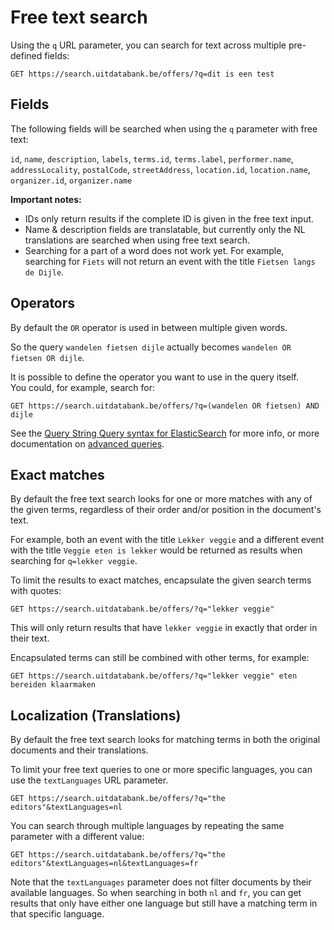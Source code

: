 # Free text search

Using the `q` URL parameter, you can search for text across multiple pre-defined fields:

```
GET https://search.uitdatabank.be/offers/?q=dit is een test
```

## Fields

The following fields will be searched when using the `q` parameter with free text:

`id`, `name`, `description`, `labels`, `terms.id`, `terms.label`, `performer.name`, `addressLocality`, `postalCode`, `streetAddress`, `location.id`, `location.name`, `organizer.id`, `organizer.name`

**Important notes:**

* IDs only return results if the complete ID is given in the free text input.
* Name & description fields are translatable, but currently only the NL translations are searched when using free text search.
* Searching for a part of a word does not work yet. For example, searching for `Fiets` will not return an event with the title `Fietsen langs de Dijle`.

## Operators

By default the `OR` operator is used in between multiple given words.

So the query `wandelen fietsen dijle` actually becomes `wandelen OR fietsen OR dijle`.

It is possible to define the operator you want to use in the query itself.  
You could, for example, search for:

```
GET https://search.uitdatabank.be/offers/?q=(wandelen OR fietsen) AND dijle
```

See the [Query String Query syntax for ElasticSearch](https://www.elastic.co/guide/en/elasticsearch/reference/current/query-dsl-query-string-query.html#query-string-syntax) for more info, or more documentation on [advanced queries](/advanced-queries.md).

## Exact matches

By default the free text search looks for one or more matches with any of the given terms, regardless of their order and/or position in the document's text.

For example, both an event with the title `Lekker veggie` and a different event with the title `Veggie eten is lekker` would be returned as results when searching for `q=lekker veggie`.

To limit the results to exact matches, encapsulate the given search terms with quotes:

```
GET https://search.uitdatabank.be/offers/?q="lekker veggie"
```

This will only return results that have `lekker veggie` in exactly that order in their text.

Encapsulated terms can still be combined with other terms, for example:

```
GET https://search.uitdatabank.be/offers/?q="lekker veggie" eten bereiden klaarmaken
```

## Localization \(Translations\)

By default the free text search looks for matching terms in both the original documents and their translations.

To limit your free text queries to one or more specific languages, you can use the `textLanguages` URL parameter.

```
GET https://search.uitdatabank.be/offers/?q="the editors"&textLanguages=nl
```

You can search through multiple languages by repeating the same parameter with a different value:

```
GET https://search.uitdatabank.be/offers/?q="the editors"&textLanguages=nl&textLanguages=fr
```

Note that the `textLanguages` parameter does not filter documents by their available languages. So when searching in both `nl` and `fr`, you can get results that only have either one language but still have a matching term in that specific language.


